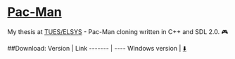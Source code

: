 # [Pac-Man](https://en.wikipedia.org/wiki/Pac-Man)
My thesis at [TUES/ELSYS](http://www.elsys-bg.org) - Pac-Man cloning written in C++ and SDL 2.0. :video_game:

##Download:
Version | Link
------- | ----
Windows version | [:arrow_down:](https://github.com/nooro/Pac-Man/releases/download/1.0.2/Pac-Man.zip)